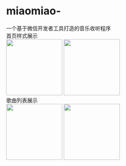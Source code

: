# miaomiao-
一个基于微信开发者工具打造的音乐收听程序
<br/>
首页样式展示
<br/>
<img src="https://pic.imgdb.cn/item/6244672827f86abb2ab7b9c4.png" width="150px">
<img src="https://pic.imgdb.cn/item/624486c327f86abb2aff5b68.png" width="150px">
<br/>
歌曲列表展示
<br/>
<img src="https://pic.imgdb.cn/item/6244871c27f86abb2a0006fd.png" width="150px">
<img src="https://pic.imgdb.cn/item/6244873727f86abb2a003234.png" width="150px">
